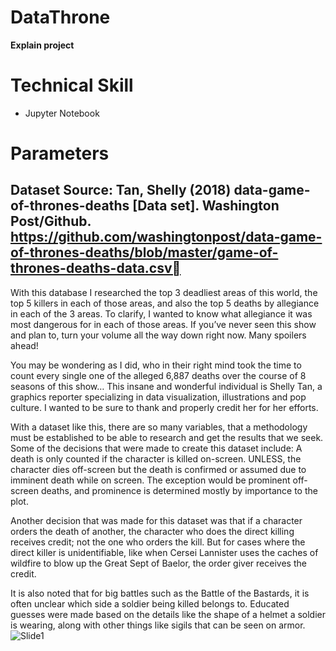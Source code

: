 # DataThrone
**Explain project**

# Technical Skill
- Jupyter Notebook

# Parameters

Dataset Source:
Tan, Shelly (2018) data-game-of-thrones-deaths [Data set].
	Washington Post/Github.
	https://github.com/washingtonpost/data-game-of-thrones-deaths/blob/master/game-of-thrones-deaths-data.csv
---------------------------------------------------------------------------------------

With this database I researched the top 3 deadliest areas of this world, the top 5 killers in each of those areas, and also the top 5 deaths by allegiance in each of the 3 areas. To clarify, I wanted to know what allegiance it was most dangerous for in each of those areas. If you’ve never seen this show and plan to, turn your volume all the way down right now. Many spoilers ahead!

You may be wondering as I did, who in their right mind took the time to count every single one of the alleged 6,887 deaths over the course of 8 seasons of this show… This insane and wonderful individual is Shelly Tan, a graphics reporter specializing in data visualization, illustrations and pop culture. I wanted to be sure to thank and properly credit her for her efforts.

With a dataset like this, there are so many variables, that a methodology must be established to be able to research and get the results that we seek. Some of the decisions that were made to create this dataset include:
A death is only counted if the character is killed on-screen. UNLESS, the character dies off-screen but the death is confirmed or assumed due to imminent death while on screen. The exception would be prominent off-screen deaths, and prominence is determined mostly by importance to the plot.

Another decision that was made for this dataset was that if a character orders the death of another, the character who does the direct killing receives credit; not the one who orders the kill. But for cases where the direct killer is unidentifiable, like when Cersei Lannister uses the caches of wildfire to blow up the Great Sept of Baelor, the order giver receives the credit.

It is also noted that for big battles such as the Battle of the Bastards, it is often unclear which side a soldier being killed belongs to. Educated guesses were made based on the details like the shape of a helmet a soldier is wearing, along with other things like sigils that can be seen on armor.
![Slide1](https://user-images.githubusercontent.com/109693942/212296785-a7b8d396-7c76-4533-90f0-61d9b635655f.jpg)
